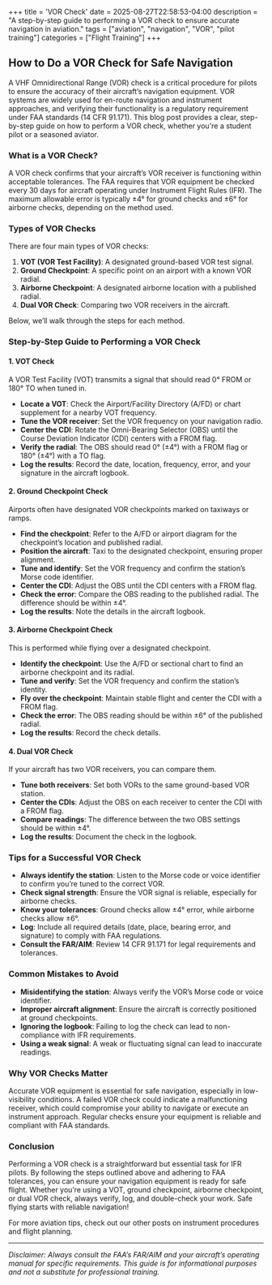 +++
title = 'VOR Check'
date = 2025-08-27T22:58:53-04:00
description = "A step-by-step guide to performing a VOR check to ensure accurate navigation in aviation."
tags = ["aviation", "navigation", "VOR", "pilot training"]
categories = ["Flight Training"]
+++


## How to Do a VOR Check for Safe Navigation

A VHF Omnidirectional Range (VOR) check is a critical procedure for pilots to ensure the accuracy of their aircraft’s navigation equipment. VOR systems are widely used for en-route navigation and instrument approaches, and verifying their functionality is a regulatory requirement under FAA standards (14 CFR 91.171). This blog post provides a clear, step-by-step guide on how to perform a VOR check, whether you're a student pilot or a seasoned aviator.

### What is a VOR Check?

A VOR check confirms that your aircraft’s VOR receiver is functioning within acceptable tolerances. The FAA requires that VOR equipment be checked every 30 days for aircraft operating under Instrument Flight Rules (IFR). The maximum allowable error is typically ±4° for ground checks and ±6° for airborne checks, depending on the method used.

### Types of VOR Checks

There are four main types of VOR checks:

1. **VOT (VOR Test Facility)**: A designated ground-based VOR test signal.
2. **Ground Checkpoint**: A specific point on an airport with a known VOR radial.
3. **Airborne Checkpoint**: A designated airborne location with a published radial.
4. **Dual VOR Check**: Comparing two VOR receivers in the aircraft.

Below, we’ll walk through the steps for each method.

### Step-by-Step Guide to Performing a VOR Check

#### 1. VOT Check
A VOR Test Facility (VOT) transmits a signal that should read 0° FROM or 180° TO when tuned in.

- **Locate a VOT**: Check the Airport/Facility Directory (A/FD) or chart supplement for a nearby VOT frequency.
- **Tune the VOR receiver**: Set the VOR frequency on your navigation radio.
- **Center the CDI**: Rotate the Omni-Bearing Selector (OBS) until the Course Deviation Indicator (CDI) centers with a FROM flag.
- **Verify the radial**: The OBS should read 0° (±4°) with a FROM flag or 180° (±4°) with a TO flag.
- **Log the results**: Record the date, location, frequency, error, and your signature in the aircraft logbook.

#### 2. Ground Checkpoint Check
Airports often have designated VOR checkpoints marked on taxiways or ramps.

- **Find the checkpoint**: Refer to the A/FD or airport diagram for the checkpoint’s location and published radial.
- **Position the aircraft**: Taxi to the designated checkpoint, ensuring proper alignment.
- **Tune and identify**: Set the VOR frequency and confirm the station’s Morse code identifier.
- **Center the CDI**: Adjust the OBS until the CDI centers with a FROM flag.
- **Check the error**: Compare the OBS reading to the published radial. The difference should be within ±4°.
- **Log the results**: Note the details in the aircraft logbook.

#### 3. Airborne Checkpoint Check
This is performed while flying over a designated checkpoint.

- **Identify the checkpoint**: Use the A/FD or sectional chart to find an airborne checkpoint and its radial.
- **Tune and verify**: Set the VOR frequency and confirm the station’s identity.
- **Fly over the checkpoint**: Maintain stable flight and center the CDI with a FROM flag.
- **Check the error**: The OBS reading should be within ±6° of the published radial.
- **Log the results**: Record the check details.

#### 4. Dual VOR Check
If your aircraft has two VOR receivers, you can compare them.

- **Tune both receivers**: Set both VORs to the same ground-based VOR station.
- **Center the CDIs**: Adjust the OBS on each receiver to center the CDI with a FROM flag.
- **Compare readings**: The difference between the two OBS settings should be within ±4°.
- **Log the results**: Document the check in the logbook.

### Tips for a Successful VOR Check

- **Always identify the station**: Listen to the Morse code or voice identifier to confirm you’re tuned to the correct VOR.
- **Check signal strength**: Ensure the VOR signal is reliable, especially for airborne checks.
- **Know your tolerances**: Ground checks allow ±4° error, while airborne checks allow ±6°.
- **Log**: Include all required details (date, place, bearing error, and signature) to comply with FAA regulations.
- **Consult the FAR/AIM**: Review 14 CFR 91.171 for legal requirements and tolerances.

### Common Mistakes to Avoid

- **Misidentifying the station**: Always verify the VOR’s Morse code or voice identifier.
- **Improper aircraft alignment**: Ensure the aircraft is correctly positioned at ground checkpoints.
- **Ignoring the logbook**: Failing to log the check can lead to non-compliance with IFR requirements.
- **Using a weak signal**: A weak or fluctuating signal can lead to inaccurate readings.

### Why VOR Checks Matter

Accurate VOR equipment is essential for safe navigation, especially in low-visibility conditions. A failed VOR check could indicate a malfunctioning receiver, which could compromise your ability to navigate or execute an instrument approach. Regular checks ensure your equipment is reliable and compliant with FAA standards.

### Conclusion

Performing a VOR check is a straightforward but essential task for IFR pilots. By following the steps outlined above and adhering to FAA tolerances, you can ensure your navigation equipment is ready for safe flight. Whether you’re using a VOT, ground checkpoint, airborne checkpoint, or dual VOR check, always verify, log, and double-check your work. Safe flying starts with reliable navigation!

For more aviation tips, check out our other posts on instrument procedures and flight planning.

---

*Disclaimer: Always consult the FAA’s FAR/AIM and your aircraft’s operating manual for specific requirements. This guide is for informational purposes and not a substitute for professional training.*
